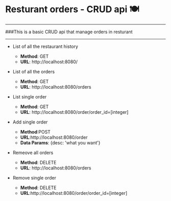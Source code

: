 # Resturant orders - CRUD api 🍽 
***
###This is a basic CRUD api that manage orders in resturant

---

* List of all the restaurant history

  * **Method**: GET 
  * **URL**: http://localhost:8080/
* List of all the orders
  * **Method**: GET 
  * **URL**: http://localhost:8080/orders
* List single order
  * **Method**: GET
  * **URL**: http://localhost:8080/order/order_id=[integer]
* Add single order
  * **Method**:POST 
  * **URL**:http://localhost:8080/order
  * **Data Params**: {desc: 'what you want'}
* Remeove all orders
  * **Method**: DELETE
  * **URL**: http://localhost:8080/orders
* Remove single order
  * **Method**: DELETE     
  * **URL**:http://localhost:8080/order/order_id=[integer]
